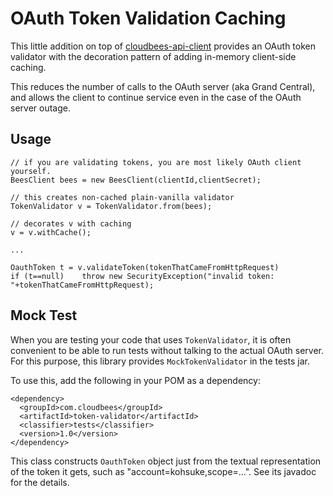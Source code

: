 OAuth Token Validation Caching
==============================

This little addition on top of [cloudbees-api-client](https://github.com/cloudbees/cloudbees-api-client) provides
an OAuth token validator with the decoration pattern of adding in-memory client-side caching.

This reduces the number of calls to the OAuth server (aka Grand Central), and allows the client to continue
service even in the case of the OAuth server outage.


Usage
-----
    // if you are validating tokens, you are most likely OAuth client yourself.
    BeesClient bees = new BeesClient(clientId,clientSecret);

    // this creates non-cached plain-vanilla validator
    TokenValidator v = TokenValidator.from(bees);

    // decorates v with caching
    v = v.withCache();

    ...

    OauthToken t = v.validateToken(tokenThatCameFromHttpRequest)
    if (t==null)    throw new SecurityException("invalid token: "+tokenThatCameFromHttpRequest);

Mock Test
---------
When you are testing your code that uses `TokenValidator`, it is often convenient to be able to
run tests without talking to the actual OAuth server. For this purpose, this library provides
`MockTokenValidator` in the tests jar.

To use this, add the following in your POM as a dependency:

    <dependency>
      <groupId>com.cloudbees</groupId>
      <artifactId>token-validator</artifactId>
      <classifier>tests</classifier>
      <version>1.0</version>
    </dependency>

This class constructs `OauthToken` object just from the textual representation of the token
it gets, such as "account=kohsuke,scope=...". See its javadoc for the details.
